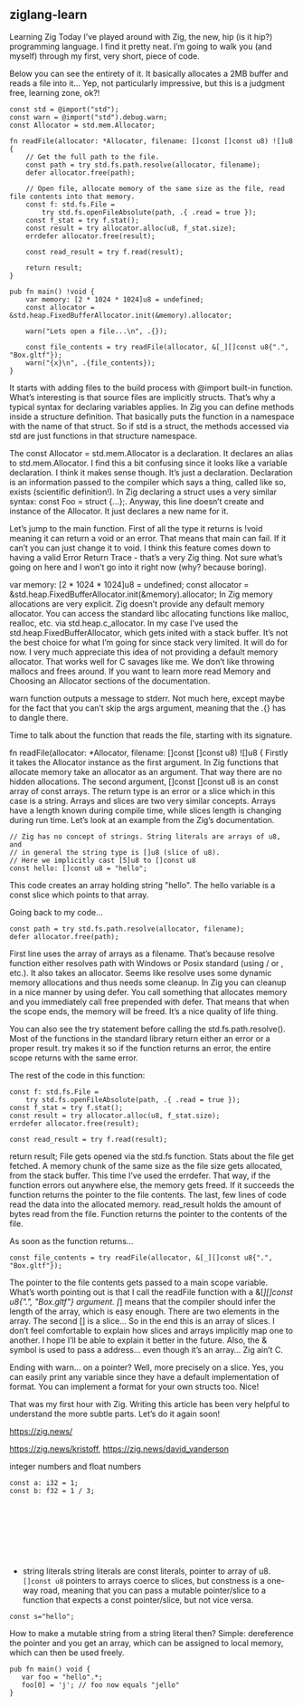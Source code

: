 ## ziglang-learn

Learning Zig 
Today I’ve played around with Zig, the new, hip (is it hip?) programming language. I find it pretty neat. I’m going to walk you (and myself) through my first, very short, piece of code.

Below you can see the entirety of it. It basically allocates a 2MB buffer and reads a file into it… Yep, not particularly impressive, but this is a judgment free, learning zone, ok?!
```zig
const std = @import("std");
const warn = @import("std").debug.warn;
const Allocator = std.mem.Allocator;

fn readFile(allocator: *Allocator, filename: []const []const u8) ![]u8 {
    // Get the full path to the file.
    const path = try std.fs.path.resolve(allocator, filename);
    defer allocator.free(path);

    // Open file, allocate memory of the same size as the file, read file contents into that memory.
    const f: std.fs.File =
        try std.fs.openFileAbsolute(path, .{ .read = true });
    const f_stat = try f.stat();
    const result = try allocator.alloc(u8, f_stat.size);
    errdefer allocator.free(result);

    const read_result = try f.read(result);

    return result;
}
```
```zig
pub fn main() !void {
    var memory: [2 * 1024 * 1024]u8 = undefined;
    const allocator = &std.heap.FixedBufferAllocator.init(&memory).allocator;

    warn("Lets open a file...\n", .{});

    const file_contents = try readFile(allocator, &[_][]const u8{".", "Box.gltf"});
    warn("{x}\n", .{file_contents});
}
```
It starts with adding files to the build process with @import built-in function. What’s interesting is that source files are implicitly structs. That’s why a typical syntax for declaring variables applies. In Zig you can define methods inside a structure definition. That basically puts the function in a namespace with the name of that struct. So if std is a struct, the methods accessed via std are just functions in that structure namespace.

The const Allocator = std.mem.Allocator is a declaration. It declares an alias to std.mem.Allocator. I find this a bit confusing since it looks like a variable declaration. I think it makes sense though. It’s just a declaration. Declaration is an information passed to the compiler which says a thing, called like so, exists (scientific definition!). In Zig declaring a struct uses a very similar syntax: const Foo = struct {...};. Anyway, this line doesn’t create and instance of the Allocator. It just declares a new name for it.

Let’s jump to the main function. First of all the type it returns is !void meaning it can return a void or an error. That means that main can fail. If it can’t you can just change it to void. I think this feature comes down to having a valid Error Return Trace - that’s a very Zig thing. Not sure what’s going on here and I won’t go into it right now (why? because boring).

var memory: [2 * 1024 * 1024]u8 = undefined;
const allocator = &std.heap.FixedBufferAllocator.init(&memory).allocator;
In Zig memory allocations are very explicit. Zig doesn’t provide any default memory allocator. You can access the standard libc allocating functions like malloc, realloc, etc. via std.heap.c_allocator. In my case I’ve used the std.heap.FixedBufferAllocator, which gets inited with a stack buffer. It’s not the best choice for what I’m going for since stack very limited. It will do for now. I very much appreciate this idea of not providing a default memory allocator. That works well for C savages like me. We don’t like throwing mallocs and frees around. If you want to learn more read Memory and Choosing an Allocator sections of the documentation.

warn function outputs a message to stderr. Not much here, except maybe for the fact that you can’t skip the args argument, meaning that the .{} has to dangle there.

Time to talk about the function that reads the file, starting with its signature.

fn readFile(allocator: *Allocator, filename: []const []const u8) ![]u8 {
Firstly it takes the Allocator instance as the first argument. In Zig functions that allocate memory take an allocator as an argument. That way there are no hidden allocations. The second argument, []const []const u8 is an const array of const arrays. The return type is an error or a slice which in this case is a string. Arrays and slices are two very similar concepts. Arrays have a length known during compile time, while slices length is changing during run time. Let’s look at an example from the Zig’s documentation.

```zig
// Zig has no concept of strings. String literals are arrays of u8, and
// in general the string type is []u8 (slice of u8).
// Here we implicitly cast [5]u8 to []const u8
const hello: []const u8 = "hello";
```
This code creates an array holding string "hello". The hello variable is a const slice which points to that array.

Going back to my code…
```zig
const path = try std.fs.path.resolve(allocator, filename);
defer allocator.free(path);
```
First line uses the array of arrays as a filename. That’s because resolve function either resolves path with Windows or Posix standard (using / or \, etc.). It also takes an allocator. Seems like resolve uses some dynamic memory allocations and thus needs some cleanup. In Zig you can cleanup in a nice manner by using defer. You call something that allocates memory and you immediately call free prepended with defer. That means that when the scope ends, the memory will be freed. It’s a nice quality of life thing.

You can also see the try statement before calling the std.fs.path.resolve(). Most of the functions in the standard library return either an error or a proper result. try makes it so if the function returns an error, the entire scope returns with the same error.

The rest of the code in this function:
```zig
const f: std.fs.File =
    try std.fs.openFileAbsolute(path, .{ .read = true });
const f_stat = try f.stat();
const result = try allocator.alloc(u8, f_stat.size);
errdefer allocator.free(result);

const read_result = try f.read(result);
```
return result;
File gets opened via the std.fs function. Stats about the file get fetched. A memory chunk of the same size as the file size gets allocated, from the stack buffer. This time I’ve used the errdefer. That way, if the function errors out anywhere else, the memory gets freed. If it succeeds the function returns the pointer to the file contents. The last, few lines of code read the data into the allocated memory. read_result holds the amount of bytes read from the file. Function returns the pointer to the contents of the file.

As soon as the function returns…
```zig
const file_contents = try readFile(allocator, &[_][]const u8{".", "Box.gltf"});
```
The pointer to the file contents gets passed to a main scope variable. What’s worth pointing out is that I call the readFile function with a &[_][]const u8{".", "Box.gltf"} argument. [_] means that the compiler should infer the length of the array, which is easy enough. There are two elements in the array. The second [] is a slice… So in the end this is an array of slices. I don’t feel comfortable to explain how slices and arrays implicitly map one to another. I hope I’ll be able to explain it better in the future. Also, the & symbol is used to pass a address… even though it’s an array… Zig ain’t C.

Ending with warn… on a pointer? Well, more precisely on a slice. Yes, you can easily print any variable since they have a default implementation of format. You can implement a format for your own structs too. Nice!

That was my first hour with Zig. Writing this article has been very helpful to understand the more subtle parts. Let’s do it again soon!


https://zig.news/

https://zig.news/kristoff, https://zig.news/david_vanderson



integer numbers and float numbers
```zig
const a: i32 = 1;
const b: f32 = 1 / 3;
```
```zig

```
```zig

```
```zig

```
```zig

```
```zig

```
```zig

```
```zig

```
```zig

```


- string literals
string literals are const literals, pointer to array of u8. `[]const u8`
pointers to arrays coerce to slices, but constness is a one-way road, meaning that you can pass a mutable pointer/slice to a function that expects a const pointer/slice, but not vice versa.
```zig
const s="hello";
```

How to make a mutable string from a string literal then? Simple: dereference the pointer and you get an array, which can be assigned to local memory, which can then be used freely.
```zig
pub fn main() void {
   var foo = "hello".*;
   foo[0] = 'j'; // foo now equals "jello"
}
```
